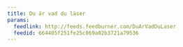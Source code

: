 ```yaml
---
title: Du är vad du läser
params:
  feedlink: http://feeds.feedburner.com/DuArVadDuLaser
  feedid: 664405f251fe25c069a02b3721a79536
---
```

